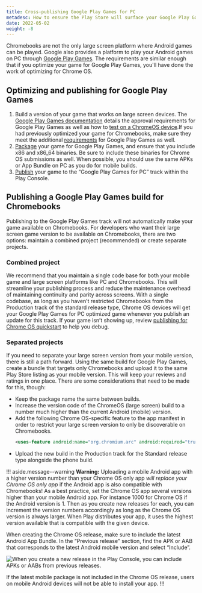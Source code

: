 ```yaml
---
title: Cross-publishing Google Play Games for PC
metadesc: How to ensure the Play Store will surface your Google Play Games titles listed on PC.
date: 2022-05-02
weight: -8
---
```


Chromebooks are not the only large screen platform where Android games can be played. Google also provides a platform to play your Android games on PC through [Google Play Games](https://developer.android.com/games/playgames/overview). The requirements are similar enough that if you optimize your game for Google Play Games, you'll have done the work of optimizing for Chrome OS.

## Optimizing and publishing for Google Play Games

1. Build a version of your game that works on large screen devices. The [Google Play Games documentation](https://developer.android.com/games/playgames/start) details the approval requirements for Google Play Games as well as how to [test on a ChromeOS device](https://developer.android.com/games/playgames/development-test).If you had previously optimized your game for Chromebooks, make sure they meet the additional [requirements](https://developer.android.com/games/playgames/start#requirements-checklist) for Google Play Games as well.
1. [Package](https://developer.android.com/games/playgames/development-package) your game for Google Play Games, and ensure that you include x86 and x86_64 binaries. Be sure to include these binaries for Chrome OS submissions as well. When possible, you should use the same APKs or App Bundle on PC as you do for mobile builds.
1. [Publish](https://developer.android.com/games/playgames/development-submit) your game to the “Google Play Games for PC” track within the Play Console.

## Publishing a Google Play Games build for Chromebooks

Publishing to the Google Play Games track will not automatically make your game available on Chromebooks. For developers who want their large screen game version to be available on Chromebooks, there are two options: maintain a combined project (recommended) or create separate projects.

### Combined project

We recommend that you maintain a single code base for both your mobile game and large screen platforms like PC and Chromebooks. This will streamline your publishing process and reduce the maintenance overhead of maintaining continuity and parity across screens. With a single codebase, as long as you haven’t restricted Chromebooks from the Production track of the standard release type, Chrome OS devices will get your Google Play Games for PC optimized game whenever you publish an update for this track. If your game isn’t showing up, review [publishing for Chrome OS quickstart](/{{locale.code}}/publish#quickstart) to help you debug.

### Separated projects

If you need to separate your large screen version from your mobile version, there is still a path forward. Using the same build for Google Play Games, create a bundle that targets only Chromebooks and upload it to the same Play Store listing as your mobile version. This will keep your reviews and ratings in one place. There are some considerations that need to be made for this, though:

- Keep the package name the same between builds.
- Increase the version code of the ChromeOS (large screen) build to a number much higher than the current Android (mobile) version.
- Add the following Chrome OS-specific feature to the app manifest in order to restrict your large screen version to only be discoverable on Chromebooks.
  ```xml {title="AndroidManifest.xml" .code-figure}
  <uses-feature android:name="org.chromium.arc" android:required="true" />
  ```
- Upload the new build in the Production track for the Standard release type alongside the phone build.

!!! aside.message--warning
**Warning:** Uploading a mobile Android app with a higher version number than your Chrome OS only app _will replace your Chrome OS only app_ if the Android app is also compatible with Chromebooks! As a best practice, set the Chrome OS app several versions higher than your mobile Android app. For instance 1000 for Chrome OS if the Android version is 1. Then as you create new releases for each, you can increment the version numbers accordingly as long as the Chrome OS version is always larger. When Play distributes your app, it uses the highest version available that is compatible with the given device.

When creating the Chrome OS release, make sure to include the latest Android App Bundle. In the “Previous release” section, find the APK or AAB that corresponds to the latest Android mobile version and select “Include”.

![When you create a new release in the Play Console, you can include APKs or AABs from previous releases.](ix://publish/pwa-in-play/play-console-include.png)

If the latest mobile package is not included in the Chrome OS release, users on mobile Android devices will not be able to install your app.
!!!
